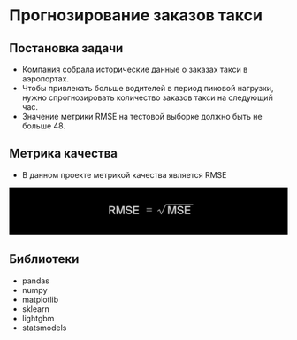 # Прогнозирование заказов такси

## Постановка задачи

- Компания собрала исторические данные о заказах такси в аэропортах. 
- Чтобы привлекать больше водителей в период пиковой нагрузки, нужно спрогнозировать количество заказов такси на следующий час.
- Значение метрики RMSE на тестовой выборке должно быть не больше 48.

## Метрика качества

- В данном проекте метрикой качества является RMSE

![](https://github.com/HorodeckiyMykhailo/Yandex-Praktikum-Projects/blob/main/Projects/images/WhatsApp%20Image%202022-03-12%20at%2013.25.57.jpeg)

## Библиотеки

- pandas
- numpy
- matplotlib
- sklearn
- lightgbm
- statsmodels
